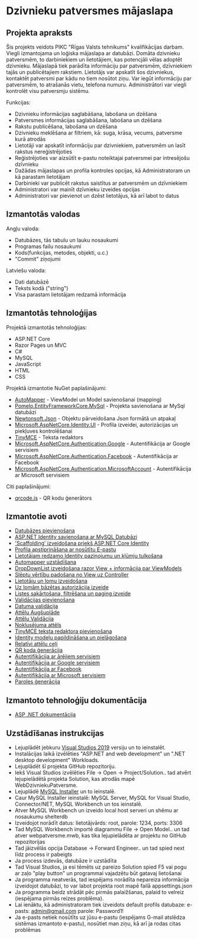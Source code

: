 # Dzivnieku patversmes mājaslapa

## Projekta apraksts
Šis projekts veidots PIKC "Rīgas Valsts tehnikums" kvalifikācijas darbam. Viegli izmantojama un loģiska mājaslapa ar datubāzi. Domāta dzivnieku patversmēm, to darbiniekiem un lietotājiem, kas potencjāli vēlas adoptēt dzivnieku. Mājaslapā tiek parādīta informāciju par patversmēm, dzīvniekiem tajās un publicētajiem rakstiem.
Lietotājs var apskatīt šos dzivniekus, kontaktēt patversmi par kādu no tiem nosūtot ziņu. Var iegūt informāciju par patversmēm, to atrašanās vietu, telefona numuru.
Administrātori var viegli kontrolēt visu patversmju sistēmu.

Funkcijas:
- Dzivnieku informācijas saglabāšana, labošana un dzēšana
- Patversmes informācijas saglabāšana, labošana un dzēšana
- Rakstu publicēšana, labošana un dzēšana
- Dzivnieku meklēšana ar filtriem, kā: suga, krāsa, vecums, patversme kurā atrodās
- Lietotāji var apskatīt informāciju par dzivniekiem, patversmēm un lasīt rakstus nereģistrējoties
- Reģistrējoties var aizsūtīt e-pastu noteiktajai patversmei par intresējošu dzīvnieku
- Dažādas mājaslapas un profila kontroles opcijas, kā Administratoram un kā parastam lietotājam
- Darbinieki var publicēt rakstus saistītus ar patversmēm un dzīvniekiem
- Administratori var mainīt dzīvnieku izveides opcijas
- Administratori var pievienot un dzēst lietotājus, kā arī labot to datus 

## Izmantotās valodas
Angļu valoda:
- Datubāzes, tās tabulu un lauku nosaukumi
- Programas failu nosaukumi
- Kods(funkcijas, metodes, objekti, u.c.)
- "Commit" ziņojumi

Latviešu valoda:
- Dati datubāzē
- Teksts kodā ("string")
- Visa parastam lietotājam redzamā informācija

## Izmantotās tehnoloģijas
Projektā izmantotās tehnoloģijas:
- ASP.NET Core
- Razor Pages un MVC
- C#
- MySQL
- JavaScript
- HTML
- CSS

Projektā izmantotie NuGet paplašinājumi:
- [AutoMapper](https://www.nuget.org/packages/AutoMapper) - ViewModel un Model savienošanai (mapping)
- [Pomelo.EntityFrameworkCore.MySql](https://www.nuget.org/packages/Pomelo.EntityFrameworkCore.MySql) - Projekta savienošana ar MySql datubāzi
- [Newtonsoft.Json](https://www.nuget.org/packages/Newtonsoft.Json) - Objektu pārveidošana Json formātā un atpakaļ
- [Microsoft.AspNetCore.Identity.UI](https://www.nuget.org/packages/Microsoft.AspNetCore.Identity.UI) - Profila izveidei, autorizācijas un piekļuves kontrolēšanai
- [TinyMCE](https://www.nuget.org/packages/TinyMCE) - Teksta redaktors
- [Microsoft.AspNetCore.Authentication.Google](https://www.nuget.org/packages/Microsoft.AspNetCore.Authentication.Google) - Autentifikācija ar Google servisiem
- [Microsoft.AspNetCore.Authentication.Facebook](https://www.nuget.org/packages/Microsoft.AspNetCore.Authentication.Facebook) - Autentifikācija ar Facebook
- [Microsoft.AspNetCore.Authentication.MicrosoftAccount](https://www.nuget.org/packages/Microsoft.AspNetCore.Authentication.MicrosoftAccount) - Autentifikācija ar Microsoft servisiem

Citi paplašinājumi:
- [qrcode.js](https://davidshimjs.github.io/qrcodejs/) - QR kodu ģenerātors

## Izmantotie avoti
- [Datubāzes pievienošana](https://www.c-sharpcorner.com/article/how-to-connect-mysql-with-asp-net-core)
- [ASP.NET Identity savienošana ar MySQL Datubāzi](https://www.c-sharpcorner.com/article/using-asp-net-core-3-0-identity-with-mysql)
- ['Scaffolding' izveidošana priekš ASP.NET Core Identity](https://stackoverflow.com/questions/50802781/where-are-the-login-and-register-pages-in-an-aspnet-core-scaffolded-app)
- [Profila apstiprināšana ar nosūtītu E-pastu](https://docs.microsoft.com/lv-lv/aspnet/core/security/authentication/accconfirm?view=aspnetcore-5.0&tabs=visual-studio)
- [Lietotājam redzamo Identity paziņojumu un kļūmju tulkošana](https://stackoverflow.com/questions/19961648/how-to-localize-asp-net-identity-username-and-password-error-messages)
- [Automapper uzstādīšana](https://stackoverflow.com/questions/40275195/how-to-set-up-automapper-in-asp-net-core)
- [DropDownList izveidošana razor View + informācija par ViewModels](https://stackoverflow.com/questions/12519280/using-a-foreign-key-in-dropdown-in-mvc)
- [Slēptu vērtību padošana no View uz Controller](https://stackoverflow.com/questions/39405527/how-can-i-pass-hidden-field-value-from-view-to-controller-asp-net-mvc-5)
- [Lietotāju un lomu izveidošana](https://stackoverflow.com/questions/34343599/how-to-seed-users-and-roles-with-code-first-migration-using-identity-asp-net-cor)
- [Uz lomām bāzētas autorizācija izveide](https://docs.microsoft.com/en-us/aspnet/core/security/authorization/roles?view=aspnetcore-5.0#policy-based-role-checks)
- [Listes sakārtošana, filtrēšana un paging izveide](https://docs.microsoft.com/en-us/aspnet/core/data/ef-mvc/sort-filter-page?view=aspnetcore-5.0)
- [Validācijas pievienošana](https://www.tutorialsteacher.com/mvc/implement-validation-in-asp.net-mvc)
- [Datuma validācija](https://stackoverflow.com/questions/46184818/dataanotation-to-validate-a-model-how-do-i-validate-it-so-that-the-date-is-not)
- [Attēlu Augšuplāde](https://stackoverflow.com/questions/47185920/upload-image-in-asp-net-core)
- [Attēlu Validācija](https://stackoverflow.com/questions/56588900/how-to-validate-uploaded-file-in-asp-net-core)
- [Noklusējuma attēls](https://stackoverflow.com/questions/717734/best-way-to-display-default-image-if-specified-image-file-is-not-found)
- [TinyMCE teksta redaktora pievienošana](https://forums.asp.net/t/2100291.aspx?Using+HTML+editor+in+MVC+NET+core)
- [Identity modeļu papildināšana un pielāgošana](https://docs.microsoft.com/en-us/aspnet/core/security/authentication/customize-identity-model?view=aspnetcore-5.0)
- [Relatīvi attēlu ceļi](https://stackoverflow.com/questions/317315/asp-net-mvc-relative-paths)
- [QR koda ģenerācija](https://docs.microsoft.com/lv-lv/aspnet/core/security/authentication/identity-enable-qrcodes?view=aspnetcore-5.0)
- [Autentifikācija ar ārējiem servisiem](https://docs.microsoft.com/en-us/aspnet/core/security/authentication/social/?view=aspnetcore-5.0)
- [Autentifikācija ar Google servisiem](https://docs.microsoft.com/en-us/aspnet/core/security/authentication/social/google-logins?view=aspnetcore-5.0)
- [Autentifikācija ar Facebook](https://docs.microsoft.com/en-us/aspnet/core/security/authentication/social/facebook-logins?view=aspnetcore-5.0)
- [Autentifikācija ar Microsoft servisiem](https://docs.microsoft.com/en-us/aspnet/core/security/authentication/social/microsoft-logins?view=aspnetcore-5.0)
- [Paroles ģenerācija](https://stackoverflow.com/questions/1344221/how-can-i-generate-random-alphanumeric-strings)

## Izmantoto tehnoloģiju dokumentācija
- [ASP .NET dokumentācija](https://docs.microsoft.com/en-us/aspnet)

## Uzstādīšanas instrukcijas
- Lejuplādēt jebkuru [Visual Studios 2019](https://visualstudio.microsoft.com/downloads/) versiju un to ieinstalēt.
- Instalācijas laikā izvēlēties "ASP.NET and web development" un ".NET desktop development" Workloads.
- Lejuplādēt šī projekta GitHub repozitoriju.
- Iekš Visual Studios izvēlēties File -> Open -> Project/Solution.. tad atvērt lejupielādētā projekta Solution, kas atrodās mapē WebDzivniekuPatversme.
- Lejuplādē [MySQL Installer](https://dev.mysql.com/downloads/installer/) un to ieinstalē.
- Caur MySQL Installer ieinstalē: MySQL Server, MySQL for Visual Studio, Connector/NET, MySQL Workbench un tos ieinstalē.
- Atver MySQL Workbench un izveido local host serveri un shēmu ar nosaukumu shelterdb
- Izveidojot norādīt datus: lietotājvārds: root, parole: 1234, ports: 3306
- Tad MySQL Workbench importē diagrammu File -> Open Model.. un tad atver webpatversme.mwb, kas tika lejupielādēta ar projektu no GitHub repozitorijas
- Tad jāizvēlās opcija Database -> Forward Engineer.. un tad spied next līdz process ir pabeigts
- Ja process izdevās, datubāze ir uzstādīta
- Tad Visual Studios, ja esi tēmēts uz pareizo Solution spied F5 vai pogu ar zaļo "play button" un programmai vajadzētu būt gatavaj lietošanai
- Ja programma neatverās, tad iespējams norādīta nepareiza informācija izveidojot datubāzi, to var labot projekta root mapē failā appsettings.json
- Ja programma beidz strādāt pēc pirmās palaižšanas, palaid to velreiz (iespējama pirmās reizes problēma).
- Lai ienāktu, kā administratoram tiek izveidots default profils datubaze: e-pasts: admin@gmail.com parole: Password1!
- Ja e-pasts netiek nosūtīts uz jūsu e-pastu (iespējams G-mail atslēdza sistēmas izmantoto e-pastu), nosūtiet man ziņu, kā arī ja rodas citas problēmas
